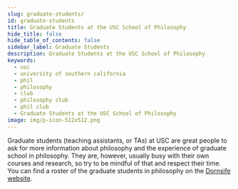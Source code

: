 ```yaml
---
slug: graduate-students/
id: graduate-students
title: Graduate Students at the USC School of Philosophy
hide_title: false
hide_table_of_contents: false
sidebar_label: Graduate Students
description: Graduate Students at the USC School of Philosophy
keywords:
  - usc
  - university of southern california
  - phil
  - philosophy
  - club
  - philosophy club
  - phil club
  - Graduate Students at the USC School of Philosophy
image: img/p-icon-512x512.png
---
```


Graduate students (teaching assistants, or TAs) at USC are great people to ask for more information about philosophy and the experience of graduate school in philosophy. They are, however, usually busy with their own courses and research, so try to be mindful of that and respect their time. You can find a roster of the graduate students in philosophy on the [Dornsife website](https://dornsife.usc.edu/cf/phil/phil_student_roster.cfm).
